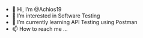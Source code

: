 - 👋 Hi, I’m @Achios19
- 👀 I’m interested in Software Testing
- 🌱 I’m currently learning API Testing using Postman
- 📫 How to reach me ...

<!---
Achios19/Achios19 is a ✨ special ✨ repository because its `README.md` (this file) appears on your GitHub profile.
You can click the Preview link to take a look at your changes.
--->
